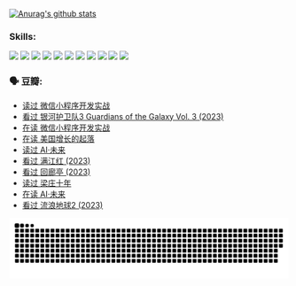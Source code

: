 
[![Anurag's github stats](https://github-readme-stats.vercel.app/api?username=w940853815)](https://github.com/anuraghazra/github-readme-stats)

### Skills:

<code><img height="32" src="https://cdn.jsdelivr.net/npm/simple-icons@v5/icons/python.svg"></code>
<code><img height="32" src="https://cdn.jsdelivr.net/npm/simple-icons@v5/icons/javascript.svg"></code>
<code><img height="32" src="https://cdn.jsdelivr.net/npm/simple-icons@v5/icons/django.svg"></code>
<code><img height="32" src="https://cdn.jsdelivr.net/npm/simple-icons@v5/icons/flask.svg"></code>
<code><img height="32" src="https://cdn.jsdelivr.net/npm/simple-icons@v5/icons/vuetify.svg"></code>
<code><img height="32" src="https://cdn.jsdelivr.net/npm/simple-icons@v5/icons/git.svg"></code>
<code><img height="32" src="https://cdn.jsdelivr.net/npm/simple-icons@v5/icons/docker.svg"></code>
<code><img height="32" src="https://cdn.jsdelivr.net/npm/simple-icons@v5/icons/postgresql.svg"></code>
<code><img height="32" src="https://cdn.jsdelivr.net/npm/simple-icons@v5/icons/elasticsearch.svg"></code>
<code><img height="32" src="https://cdn.jsdelivr.net/npm/simple-icons@v5/icons/macos.svg"></code>
<code><img height="32" src="https://cdn.jsdelivr.net/npm/simple-icons@v5/icons/linux.svg"></code>

### 🗣 豆瓣:

<!-- DOUBAN-ACTIVITIES:START -->
- [读过 微信小程序开发实战](https://www.douban.com/people/136069238/status/4237321528/?_i=84153593)
- [看过 银河护卫队3 Guardians of the Galaxy Vol. 3‎ (2023)](https://www.douban.com/people/136069238/status/4236631849/?_i=84153593)
- [在读 微信小程序开发实战](https://www.douban.com/people/136069238/status/4230177692/?_i=84153593)
- [在读 美国增长的起落](https://www.douban.com/people/136069238/status/4220055912/?_i=84153593)
- [读过 AI·未来](https://www.douban.com/people/136069238/status/4220054171/?_i=84153593)
- [看过 满江红‎ (2023)](https://www.douban.com/people/136069238/status/4219146433/?_i=84153593)
- [看过 回廊亭‎ (2023)](https://www.douban.com/people/136069238/status/4215992758/?_i=84153593)
- [读过 梁庄十年](https://www.douban.com/people/136069238/status/4206664969/?_i=84153593)
- [在读 AI·未来](https://www.douban.com/people/136069238/status/4206653520/?_i=84153593)
- [看过 流浪地球2‎ (2023)](https://www.douban.com/people/136069238/status/4199558549/?_i=84153593)
<!-- DOUBAN-ACTIVITIES:END -->


![Snake animation](https://raw.githubusercontent.com/w940853815/w940853815/output/github-contribution-grid-snake.svg)

<!--
**w940853815/w940853815** is a ✨ _special_ ✨ repository because its `README.md` (this file) appears on your GitHub profile.

Here are some ideas to get you started:

- 🔭 I’m currently working on ...
- 🌱 I’m currently learning ...
- 👯 I’m looking to collaborate on ...
- 🤔 I’m looking for help with ...
- 💬 Ask me about ...
- 📫 How to reach me: ...
- 😄 Pronouns: ...
- ⚡ Fun fact: ...
-->
